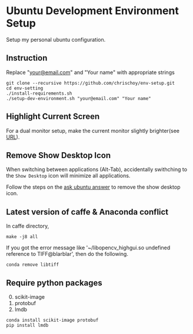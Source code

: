 # Ubuntu Development Environment Setup

Setup my personal ubuntu configuration.

## Instruction

Replace "your@email.com" and "Your name" with appropriate strings

```
git clone --recursive https://github.com/chrischoy/env-setup.git
cd env-setting
./install-requirements.sh
./setup-dev-environment.sh "your@email.com" "Your name"
```

## Highlight Current Screen

For a dual monitor setup, make the current monitor slightly brighter(see [URL](https://askubuntu.com/questions/665155/how-to-highlight-current-screen-or-window)).

## Remove Show Desktop Icon

When switching between applications (Alt-Tab), accidentally swithching to the `Show Desktop` icon will minimize all applications.

Follow the steps on the [ask ubuntu answer](http://askubuntu.com/questions/167263/how-can-i-remove-show-desktop-from-the-alt-tab-application-switcher) to remove the show desktop icon.


## Latest version of caffe & Anaconda conflict
In caffe directory,
```
make -j8 all
```

If you got the error message like '~/libopencv_highgui.so undefined reference to TIFF@blarblar', then do the following.
```
conda remove libtiff
```


## Require python packages
0. scikit-image
0. protobuf
0. lmdb

```
conda install scikit-image protobuf
pip install lmdb
```
